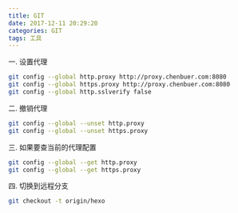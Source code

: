 ```yaml
---
title: GIT
date: 2017-12-11 20:29:20
categories: GIT
tags: 工具
---
```

一. 设置代理
```bash
git config --global http.proxy http://proxy.chenbuer.com:8080
git config --global https.proxy http://proxy.chenbuer.com:8080
git config --global http.sslverify false
```
<!--more-->

二. 撤销代理
```bash
git config --global --unset http.proxy
git config --global --unset https.proxy
```

三. 如果要查当前的代理配置
```bash
git config --global --get http.proxy
git config --global --get https.proxy
```

四. 切换到远程分支
```bash
git checkout -t origin/hexo
```